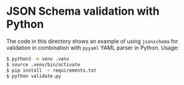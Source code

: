 # JSON Schema validation with Python

The code in this directory shows an example of using `jsonschema` for validation in combination with `pyyaml` YAML parser in Python.
Usage:

```bash
$ python3 -m venv .venv
$ source .venv/bin/activate
$ pip install -r requirements.txt
$ python validate.py
